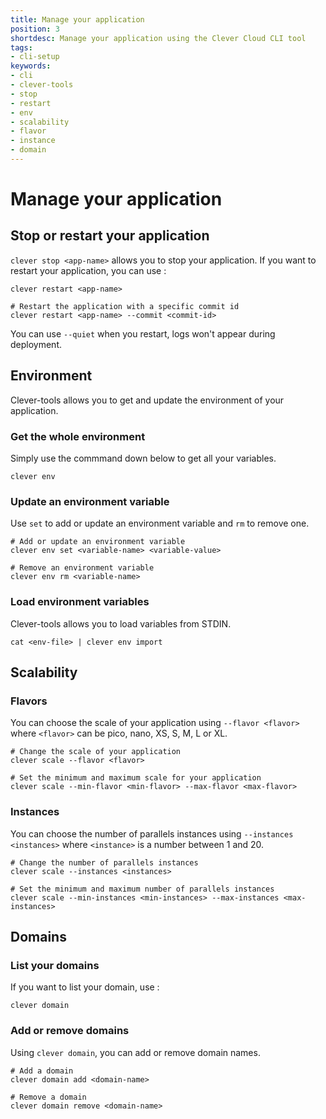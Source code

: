 ```yaml
---
title: Manage your application
position: 3
shortdesc: Manage your application using the Clever Cloud CLI tool
tags:
- cli-setup
keywords:
- cli
- clever-tools
- stop
- restart
- env
- scalability
- flavor
- instance
- domain
---
```


# Manage your application

## Stop or restart your application

`clever stop <app-name>` allows you to stop your application.
If you want to restart your application, you can use :

    clever restart <app-name>

    # Restart the application with a specific commit id
    clever restart <app-name> --commit <commit-id>

You can use `--quiet` when you restart, logs won't appear during deployment.


## Environment

Clever-tools allows you to get and update the environment of your application.

### Get the whole environment

Simply use the commmand down below to get all your variables.

    clever env

### Update an environment variable

Use `set` to add or update an environment variable and `rm` to remove one.

    # Add or update an environment variable
    clever env set <variable-name> <variable-value>

    # Remove an environment variable
    clever env rm <variable-name>

### Load environment variables

Clever-tools allows you to load variables from STDIN.

    cat <env-file> | clever env import


## Scalability

### Flavors

You can choose the scale of your application using `--flavor <flavor>` where `<flavor>` can be pico, nano, XS, S, M, L or XL.

    # Change the scale of your application
    clever scale --flavor <flavor>

    # Set the minimum and maximum scale for your application
    clever scale --min-flavor <min-flavor> --max-flavor <max-flavor>

### Instances

You can choose the number of parallels instances using `--instances <instances>` where `<instance>` is a number between 1 and 20.

    # Change the number of parallels instances
    clever scale --instances <instances>

    # Set the minimum and maximum number of parallels instances
    clever scale --min-instances <min-instances> --max-instances <max-instances>


## Domains

### List your domains

If you want to list your domain, use :

    clever domain

### Add or remove domains

Using `clever domain`, you can add or remove domain names.

    # Add a domain
    clever domain add <domain-name>

    # Remove a domain
    clever domain remove <domain-name>
